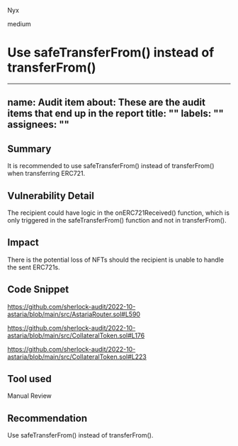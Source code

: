 Nyx

medium

# Use safeTransferFrom() instead of transferFrom()

---
name: Audit item
about: These are the audit items that end up in the report
title: ""
labels: ""
assignees: ""
---

## Summary
It is recommended to use safeTransferFrom() instead of transferFrom() when transferring ERC721.
## Vulnerability Detail
The recipient could have logic in the onERC721Received() function, which is only triggered in the safeTransferFrom() function and not in transferFrom().
## Impact
There is the potential loss of NFTs should the recipient is unable to handle the sent ERC721s.
## Code Snippet
https://github.com/sherlock-audit/2022-10-astaria/blob/main/src/AstariaRouter.sol#L590

https://github.com/sherlock-audit/2022-10-astaria/blob/main/src/CollateralToken.sol#L176

https://github.com/sherlock-audit/2022-10-astaria/blob/main/src/CollateralToken.sol#L223
## Tool used

Manual Review

## Recommendation
Use safeTransferFrom() instead of transferFrom().

